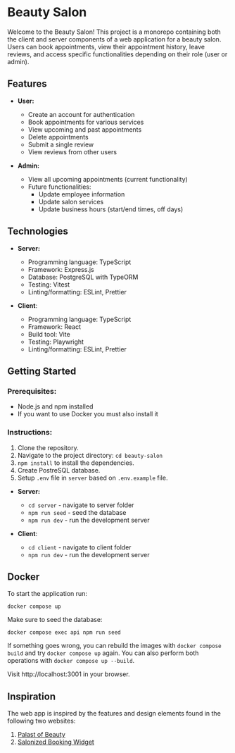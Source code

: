 # Beauty Salon

Welcome to the Beauty Salon! This project is a monorepo containing both the client and server components of a web application for a beauty salon. Users can book appointments, view their appointment history, leave reviews, and access specific functionalities depending on their role (user or admin).

## Features

- **User:**

  - Create an account for authentication
  - Book appointments for various services
  - View upcoming and past appointments
  - Delete appointments
  - Submit a single review
  - View reviews from other users

- **Admin:**
  - View all upcoming appointments (current functionality)
  - Future functionalities:
    - Update employee information
    - Update salon services
    - Update business hours (start/end times, off days)

## Technologies

- **Server:**

  - Programming language: TypeScript
  - Framework: Express.js
  - Database: PostgreSQL with TypeORM
  - Testing: Vitest
  - Linting/formatting: ESLint, Prettier

- **Client**:
  - Programming language: TypeScript
  - Framework: React
  - Build tool: Vite
  - Testing: Playwright
  - Linting/formatting: ESLint, Prettier

## Getting Started

### Prerequisites:

- Node.js and npm installed
- If you want to use Docker you must also install it

### Instructions:

1. Clone the repository.
2. Navigate to the project directory: `cd beauty-salon`
3. `npm install` to install the dependencies.
4. Create PostreSQL database.
5. Setup `.env` file in `server` based on `.env.example` file.

- **Server:**

  - `cd server` - navigate to server folder
  - `npm run seed` - seed the database
  - `npm run dev` - run the development server

- **Client**:
  - `cd client` - navigate to client folder
  - `npm run dev` - run the development server

## Docker

To start the application run:

`docker compose up`

Make sure to seed the database:

`docker compose exec api npm run seed`

If something goes wrong, you can rebuild the images with `docker compose build` and try `docker compose up` again. You can also perform both operations with `docker compose up --build`.

Visit http://localhost:3001 in your browser.

## Inspiration

The web app is inspired by the features and design elements found in the following two websites:

1. [Palast of Beauty](https://palast-of-beauty.de/)
2. [Salonized Booking Widget](https://salonized.com/en/features/booking-widget)
